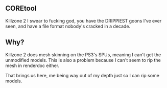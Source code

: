 ## COREtool

Killzone 2 I swear to fucking god, you have the DRIPPIEST goons I've ever seen, and have a file format nobody's cracked in a decade.

## Why?
Killzone 2 does mesh skinning on the PS3's SPUs, meaning I can't get the unmodified models. This is also a problem because I can't seem to rip the mesh in renderdoc either.

That brings us here, me being way out of my depth just so I can rip some models.